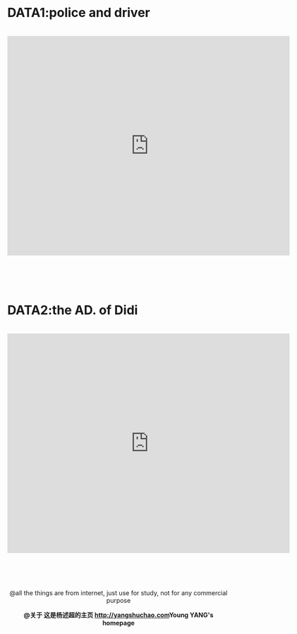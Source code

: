 <content>
<br>
  
# DATA1:police and driver
  
<br>
<center><iframe frameborder="0" width="640" height="498" src="http://v.youku.com/v_show/id_XMjg5MzQ3NTQ2OA==.html?spm=a2h0k.8191407.0.0&from=s1.8-1-1.2" allowfullscreen=""></iframe></center>
<br>
<br>
<br>
<br>

# DATA2:the AD. of Didi

<br>
<center><iframe frameborder="0" width="640" height="498" src="http://v.youku.com/v_show/id_XMjgwNjU2NzQ5Ng==.html?spm=a2h0k.8191407.0.0&from=s1.8-1-1.2" allowfullscreen=""></iframe></center>
<br>
<br>
<br>
<br>

<p><center>@all the things are from internet, just use for study, not for any commercial purpose<center></p>

<b>@关于  这是杨述超的主页  <http://yangshuchao.com>Young YANG's homepage</b>
</content>

